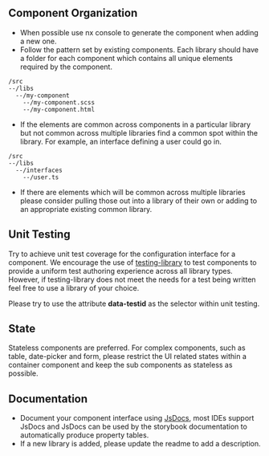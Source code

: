 ## Component Organization

- When possible use nx console to generate the component when adding a new one.
- Follow the pattern set by existing components. Each library should have a folder for each component which contains all unique elements required by the component.

```
/src
--/libs
  --/my-component
    --/my-component.scss
    --/my-component.html
```

- If the elements are common across components in a particular library but not common across multiple libraries find a common spot within the library. For example, an interface defining a user could go in.

```
/src
--/libs
  --/interfaces
    --/user.ts
```

- If there are elements which will be common across multiple libraries please consider pulling those out into a library of their own or adding to an appropriate existing common library.

## Unit Testing

Try to achieve unit test coverage for the configuration interface for a component. We encourage the use of [testing-library](https://testing-library.com/) to test components to provide a uniform test authoring experience across all library types. However, if testing-library does not meet the needs for a test being written feel free to use a library of your choice.

Please try to use the attribute <b>data-testid</b> as the selector within unit testing.
## State
Stateless components are preferred. For complex components, such as table, date-picker and form, please restrict the UI related states within a container component and keep the sub components as stateless as possible.

## Documentation

- Document your component interface using [JsDocs](https://jsdoc.app/), most IDEs support JsDocs and JsDocs can be used by the storybook documentation to automatically produce property tables.
- If a new library is added, please update the readme to add a description.
